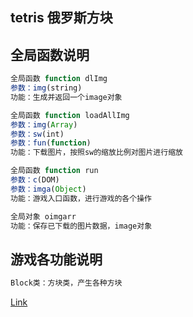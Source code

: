 ## tetris 俄罗斯方块

全局函数说明
--
```JavaScript
全局函数 function dlImg
参数：img(string)
功能：生成并返回一个image对象
```

```JavaScript
全局函数 function loadAllImg
参数：img(Array)
参数：sw(int)
参数：fun(function)
功能：下载图片，按照sw的缩放比例对图片进行缩放
```

```JavaScript
全局函数 function run
参数：c(DOM)
参数：imga(Object)
功能：游戏入口函数，进行游戏的各个操作
```

```JavaScript
全局对象 oimgarr
功能：保存已下载的图片数据，image对象
```

游戏各功能说明
--
```JavaScript
Block类：方块类，产生各种方块
```
[Link](https://github.com/zquancai/tetris)
